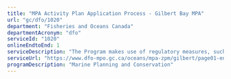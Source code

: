 ```yaml
---
title: "MPA Activity Plan Application Process - Gilbert Bay MPA"
url: "gc/dfo/1020"
department: "Fisheries and Oceans Canada"
departmentAcronym: "dfo"
serviceId: "1020"
onlineEndtoEnd: 1
serviceDescription: "The Program makes use of regulatory measures, such as Marine Protected Areas (MPAs) Regulations in which  prohibitions and allowed activities are detailed, to conserve and sustainably manage marine ecosystems. Activity plans must be submitted to the relevant DFO Regional authority for specific activities, to ensure human activities within the MPA are compliant and consistent with the regulation and objectives of the MPA."
serviceUrl: "https://www.dfo-mpo.gc.ca/oceans/mpa-zpm/gilbert/page01-eng.html"
programDescription: "Marine Planning and Conservation"
---
```

